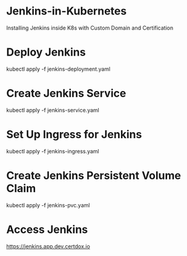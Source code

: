 # Jenkins-in-Kubernetes
Installing Jenkins inside K8s with Custom Domain and Certification

# Deploy Jenkins
kubectl apply -f jenkins-deployment.yaml


# Create Jenkins Service
kubectl apply -f jenkins-service.yaml


# Set Up Ingress for Jenkins
kubectl apply -f jenkins-ingress.yaml

# Create Jenkins Persistent Volume Claim
kubectl apply -f jenkins-pvc.yaml


# Access Jenkins
https://jenkins.app.dev.certdox.io

